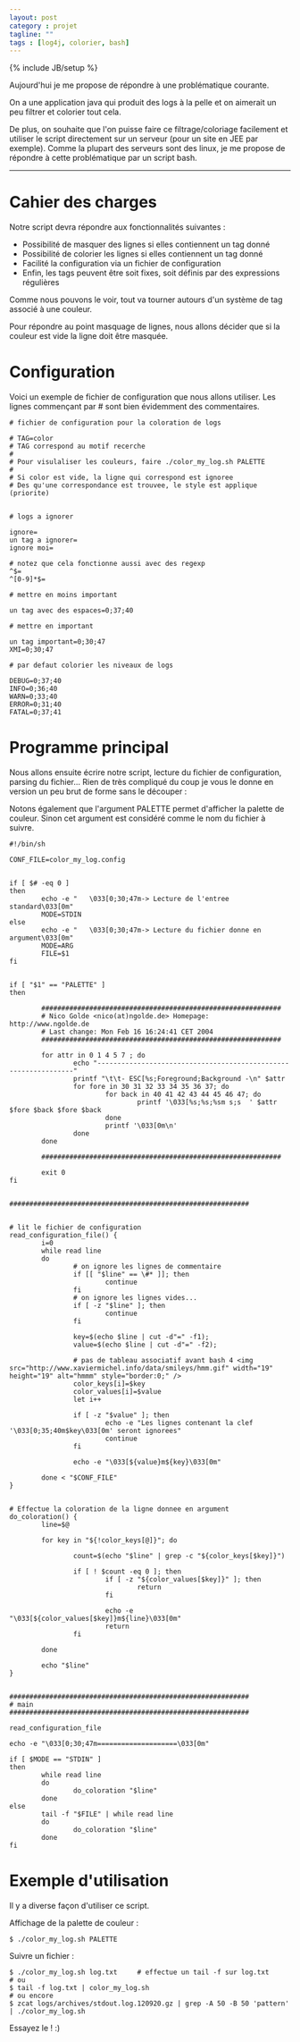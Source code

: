 ```yaml
---
layout: post
category : projet
tagline: ""
tags : [log4j, colorier, bash]
---
```

{% include JB/setup %}

Aujourd'hui je me propose de répondre à une problématique courante. 

On a une application java qui produit des logs à la pelle et on aimerait un peu filtrer et colorier tout cela. 

De plus, on souhaite que l'on puisse faire ce filtrage/coloriage facilement et utiliser le script directement sur un serveur (pour un site en JEE par exemple). Comme la plupart des serveurs sont des linux, je me propose de répondre à cette problématique par un script bash.

*****

# Cahier des charges

Notre script devra répondre aux fonctionnalités suivantes :
- Possibilité de masquer des lignes si elles contiennent un tag donné
- Possibilité de colorier les lignes si elles contiennent un tag donné
- Facilité la configuration via un fichier de configuration
- Enfin, les tags peuvent être soit fixes, soit définis par des expressions régulières

Comme nous pouvons le voir, tout va tourner autours d'un système de tag associé à une couleur.

Pour répondre au point masquage de lignes, nous allons décider que si la couleur est vide la ligne doit être masquée.

# Configuration

Voici un exemple de fichier de configuration que nous allons utiliser. Les lignes commençant par # sont bien évidemment des commentaires.

    # fichier de configuration pour la coloration de logs
     
    # TAG=color
    # TAG correspond au motif recerche
    #
    # Pour visulaliser les couleurs, faire ./color_my_log.sh PALETTE
    #
    # Si color est vide, la ligne qui correspond est ignoree
    # Des qu'une correspondance est trouvee, le style est applique (priorite)
     
     
    # logs a ignorer
     
    ignore=
    un tag a ignorer=
    ignore moi=
     
    # notez que cela fonctionne aussi avec des regexp
    ^$=
    ^[0-9]*$=
     
    # mettre en moins important
     
    un tag avec des espaces=0;37;40
     
    # mettre en important
     
    un tag important=0;30;47
    XMI=0;30;47
     
    # par defaut colorier les niveaux de logs
     
    DEBUG=0;37;40
    INFO=0;36;40
    WARN=0;33;40
    ERROR=0;31;40
    FATAL=0;37;41

# Programme principal

Nous allons ensuite écrire notre script, lecture du fichier de configuration, parsing du fichier... Rien de très compliqué du coup je vous le donne en version un peu brut de forme sans le découper :

Notons également que l'argument PALETTE permet d'afficher la palette de couleur. Sinon cet argument est considéré comme le nom du fichier à suivre.

    #!/bin/sh
     
    CONF_FILE=color_my_log.config
     
     
    if [ $# -eq 0 ]
    then
            echo -e "   \033[0;30;47m-> Lecture de l'entree standard\033[0m"
            MODE=STDIN
    else
            echo -e "   \033[0;30;47m-> Lecture du fichier donne en argument\033[0m"
            MODE=ARG
            FILE=$1
    fi
     
     
    if [ "$1" == "PALETTE" ]
    then
     
            ############################################################
            # Nico Golde <nico(at)ngolde.de> Homepage: http://www.ngolde.de
            # Last change: Mon Feb 16 16:24:41 CET 2004
            ############################################################
     
            for attr in 0 1 4 5 7 ; do
                    echo "----------------------------------------------------------------"
                    printf "\t\t- ESC[%s;Foreground;Background -\n" $attr
                    for fore in 30 31 32 33 34 35 36 37; do
                            for back in 40 41 42 43 44 45 46 47; do
                                    printf '\033[%s;%s;%sm s;s  ' $attr $fore $back $fore $back
                            done
                            printf '\033[0m\n'
                    done
            done
     
            ############################################################
     
            exit 0
    fi
     
     
    ############################################################
     
     
    # lit le fichier de configuration
    read_configuration_file() {
            i=0
            while read line
            do
                    # on ignore les lignes de commentaire
                    if [[ "$line" == \#* ]]; then
                            continue
                    fi
                    # on ignore les lignes vides...
                    if [ -z "$line" ]; then
                            continue
                    fi
     
                    key=$(echo $line | cut -d"=" -f1);
                    value=$(echo $line | cut -d"=" -f2);
     
                    # pas de tableau associatif avant bash 4 <img src="http://www.xaviermichel.info/data/smileys/hmm.gif" width="19" height="19" alt="hmmm" style="border:0;" />
                    color_keys[i]=$key
                    color_values[i]=$value
                    let i++
     
                    if [ -z "$value" ]; then
                            echo -e "Les lignes contenant la clef '\033[0;35;40m$key\033[0m' seront ignorees"
                            continue
                    fi
     
                    echo -e "\033[${value}m${key}\033[0m"
     
            done < "$CONF_FILE"
    }
     
     
    # Effectue la coloration de la ligne donnee en argument
    do_coloration() {
            line=$@
     
            for key in "${!color_keys[@]}"; do
     
                    count=$(echo "$line" | grep -c "${color_keys[$key]}")
     
                    if [ ! $count -eq 0 ]; then
                            if [ -z "${color_values[$key]}" ]; then
                                    return
                            fi
     
                            echo -e "\033[${color_values[$key]}m${line}\033[0m"
                            return
                    fi
     
            done
     
            echo "$line"
    }
     
     
    ############################################################
    # main
    ############################################################
     
    read_configuration_file
     
    echo -e "\033[0;30;47m====================\033[0m"
     
    if [ $MODE == "STDIN" ]
    then
            while read line
            do
                    do_coloration "$line"
            done
    else
            tail -f "$FILE" | while read line
            do
                    do_coloration "$line"
            done
    fi

	
# Exemple d'utilisation

Il y a diverse façon d'utiliser ce script.

Affichage de la palette de couleur :

    $ ./color_my_log.sh PALETTE
	
Suivre un fichier :

    $ ./color_my_log.sh log.txt 	# effectue un tail -f sur log.txt
    # ou
    $ tail -f log.txt | color_my_log.sh
    # ou encore
    $ zcat logs/archives/stdout.log.120920.gz | grep -A 50 -B 50 'pattern' | ./color_my_log.sh

Essayez le ! :)


